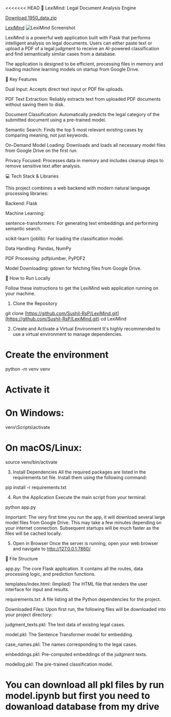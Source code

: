 <<<<<<< HEAD
🧠 LexiMind: Legal Document Analysis Engine

[Download 1950_data.zip](https://drive.google.com/file/d/1srTT31jDVDEEqya8iFTNAB67MVS7DZz-/view?usp=sharing)

[LexiMind](https://huggingface.co/spaces/Sushil-RsP/LexiMind_)
![LexiMind Screenshot](Screenshot_2025-10-30_195936.png)

LexiMind is a powerful web application built with Flask that performs intelligent analysis on legal documents. Users can either paste text or upload a PDF of a legal judgment to receive an AI-powered classification and find semantically similar cases from a database.

The application is designed to be efficient, processing files in memory and loading machine learning models on startup from Google Drive.

🌟 Key Features

Dual Input: Accepts direct text input or PDF file uploads.

PDF Text Extraction: Reliably extracts text from uploaded PDF documents without saving them to disk.

Document Classification: Automatically predicts the legal category of the submitted document using a pre-trained model.

Semantic Search: Finds the top 5 most relevant existing cases by comparing meaning, not just keywords.

On-Demand Model Loading: Downloads and loads all necessary model files from Google Drive on the first run.

Privacy Focused: Processes data in memory and includes cleanup steps to remove sensitive text after analysis.

💻 Tech Stack & Libraries

This project combines a web backend with modern natural language processing libraries:

Backend: Flask

Machine Learning:

sentence-transformers: For generating text embeddings and performing semantic search.

scikit-learn (joblib): For loading the classification model.

Data Handling: Pandas, NumPy

PDF Processing: pdfplumber, PyPDF2

Model Downloading: gdown for fetching files from Google Drive.

🚀 How to Run Locally

Follow these instructions to get the LexiMind web application running on your machine.

1. Clone the Repository

git clone [https://github.com/Sushil-RsP/LexiMind.git](https://github.com/Sushil-RsP/LexiMind.git)
cd LexiMind


2. Create and Activate a Virtual Environment
It's highly recommended to use a virtual environment to manage dependencies.

# Create the environment
python -m venv venv

# Activate it
# On Windows:
venv\Scripts\activate
# On macOS/Linux:
source venv/bin/activate


3. Install Dependencies
All the required packages are listed in the requirements.txt file. Install them using the following command:

pip install -r requirements.txt


4. Run the Application
Execute the main script from your terminal:

python app.py


Important: The very first time you run the app, it will download several large model files from Google Drive. This may take a few minutes depending on your internet connection. Subsequent startups will be much faster as the files will be cached locally.

5. Open in Browser
Once the server is running, open your web browser and navigate to http://127.0.0.1:7860/.

📁 File Structure

app.py: The core Flask application. It contains all the routes, data processing logic, and prediction functions.

templates/index.html: (Implied) The HTML file that renders the user interface for input and results.

requirements.txt: A file listing all the Python dependencies for the project.

Downloaded Files: Upon first run, the following files will be downloaded into your project directory:

judgment_texts.pkl: The text data of existing legal cases.

model.pkl: The Sentence Transformer model for embedding.

case_names.pkl: The names corresponding to the legal cases.

embeddings.pkl: Pre-computed embeddings of the judgment texts.

modellog.pkl: The pre-trained classification model.

# You can download all pkl files by run model.ipynb but first you need to dowanload database from my drive

